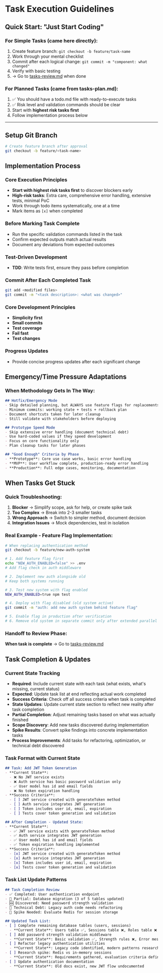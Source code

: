# Task Execution Guidelines

## Quick Start: "Just Start Coding"

### For Simple Tasks (came here directly):
1. Create feature branch: `git checkout -b feature/task-name`
2. Work through your mental checklist
3. Commit after each logical change: `git commit -m "component: what changed"`
4. Verify with basic testing
5. → Go to [tasks-review.md](tasks-review.md) when done

### For Planned Tasks (came from tasks-plan.md):
1. ✅ You should have a todo.md file with ready-to-execute tasks
2. ✅ Risk level and validation commands should be clear
3. Start with **highest risk tasks first**
4. Follow implementation process below

---

## Setup Git Branch
```bash
# Create feature branch after approval
git checkout -b feature/<task-name>
```

## Implementation Process

### Core Execution Principles
- **Start with highest risk tasks first** to discover blockers early
- **High-risk tasks**: Extra care, comprehensive error handling, extensive tests, minimal PoC
- Work through todo items systematically, one at a time
- Mark items as `[x]` when completed

### Before Marking Task Complete
- Run the specific validation commands listed in the task
- Confirm expected outputs match actual results
- Document any deviations from expected outcomes

### Test-Driven Development
- **TDD**: Write tests first, ensure they pass before completion

### Commit After Each Completed Task
```bash
git add <modified files>
git commit -m "<task description>: <what was changed>"
```

### Core Development Principles
- **Simplicity first**
- **Small commits** 
- **Test coverage**
- **Fail fast**
- **Test changes**

### Progress Updates
- Provide concise progress updates after each significant change

## Emergency/Time Pressure Adaptations

### When Methodology Gets In The Way:
```markdown
## Hotfix/Emergency Mode
- Skip detailed planning, but ALWAYS use feature flags for replacements
- Minimum commits: working state + tests + rollback plan
- Document shortcuts taken for later cleanup
- Still validate with stakeholders before deploying

## Prototype Speed Mode  
- Skip extensive error handling (document technical debt)
- Use hard-coded values if they speed development
- Focus on core functionality only
- Plan cleanup tasks for later phases

## "Good Enough" Criteria by Phase
- **Prototype**: Core use case works, basic error handling
- **MVP**: User workflow complete, production-ready error handling  
- **Production**: Full edge cases, monitoring, documentation
```

## When Tasks Get Stuck

### Quick Troubleshooting:
1. **Blocker** → Simplify scope, ask for help, or create spike task
2. **Too Complex** → Break into 2-3 smaller tasks
3. **Wrong Approach** → Switch to simpler method, document decision
4. **Integration Issues** → Mock dependencies, test in isolation

### Real Example - Feature Flag Implementation:
```bash
# When replacing authentication method
git checkout -b feature/new-auth-system

# 1. Add feature flag first
echo "NEW_AUTH_ENABLED=false" >> .env
# Add flag check in auth middleware

# 2. Implement new auth alongside old
# Keep both systems running

# 3. Test new system with flag enabled
NEW_AUTH_ENABLED=true npm test

# 4. Deploy with flag disabled (old system active)
git commit -m "auth: add new auth system behind feature flag"

# 5. Enable flag in production after verification
# 6. Remove old system in separate commit only after extended parallel period
```

### Handoff to Review Phase:
**When task is complete** → Go to [tasks-review.md](tasks-review.md)

## Task Completion & Updates

### Current State Tracking
- **Required**: Include current state with each task (what exists, what's missing, current status)
- **Expected**: Update task list at end reflecting actual work completed
- **Success Criteria**: Check off all success criteria when task is completed
- **State Updates**: Update current state section to reflect new reality after task completion
- **Partial Completion**: Adjust remaining tasks based on what was actually finished
- **Scope Discovery**: Add new tasks discovered during implementation
- **Spike Results**: Convert spike findings into concrete implementation tasks
- **Process Improvements**: Add tasks for refactoring, optimization, or technical debt discovered

### Task Format with Current State
```markdown
## Task: Add JWT Token Generation
- **Current State**: 
  - ❌ No JWT service exists
  - ❌ Auth service has basic password validation only  
  - ✅ User model has id and email fields
  - ❌ No token expiration handling
- **Success Criteria**:
  - [ ] JWT service created with generateToken method
  - [ ] Auth service integrates JWT generation
  - [ ] Token includes user id, email, expiration
  - [ ] Tests cover token generation and validation

## After Completion - Updated State:
- **Current State**: 
  - ✅ JWT service exists with generateToken method
  - ✅ Auth service integrates JWT generation  
  - ✅ User model has id and email fields
  - ✅ Token expiration handling implemented
- **Success Criteria**:
  - [x] JWT service created with generateToken method
  - [x] Auth service integrates JWT generation
  - [x] Token includes user id, email, expiration
  - [x] Tests cover token generation and validation
```

### Task List Update Patterns
```markdown
## Task Completion Review
- ✅ Completed: User authentication endpoint
- 🔄 Partial: Database migration (3 of 5 tables updated)
- 🆕 Discovered: Need password strength validation
- 🔧 Technical Debt: Legacy auth code needs refactoring
- 🧪 Spike Needed: Evaluate Redis for session storage

## Updated Task List:
- [ ] Complete remaining database tables (users, sessions)
  - **Current State**: Users table ✅, Sessions table ❌, Roles table ❌
- [ ] Add password strength validation middleware
  - **Current State**: Basic validation ✅, Strength rules ❌, Error messages ❌
- [ ] Refactor legacy authentication utilities
  - **Current State**: Legacy code identified, modern patterns researched
- [ ] Research spike: Redis vs in-memory sessions
  - **Current State**: Requirements gathered, evaluation criteria defined
- [ ] Update authentication documentation
  - **Current State**: Old docs exist, new JWT flow undocumented
```